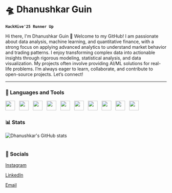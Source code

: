 # 🛸 Dhanushkar Guin

**`HackHive'25 Runner Up`**

Hi there, I'm Dhanushkar Guin 👋
Welcome to my GitHub! I am passionate about data analysis, machine learning, and quantitative finance, with a strong focus on applying advanced analytics to understand market behavior and trading patterns.
I enjoy transforming complex data into actionable insights through rigorous modeling, statistical analysis, and data visualization. My projects often involve providing AI/ML solutions for real-life problems.
I’m always eager to learn, collaborate, and contribute to open-source projects. Let’s connect!

---

### 🧰 Languages and Tools

<img align='left' width="30px" style="padding-right:10px;" src="https://cdn.jsdelivr.net/gh/devicons/devicon@latest/icons/python/python-original.svg" />
<img align='left' width="30px" style="padding-right:10px;" src="https://cdn.jsdelivr.net/gh/devicons/devicon@latest/icons/html5/html5-original.svg" />
<img align='left' width="30px" style="padding-right:10px;" src="https://cdn.jsdelivr.net/gh/devicons/devicon@latest/icons/css3/css3-original.svg" />
<img align='left' width="30px" style="padding-right:10px;" src="https://cdn.jsdelivr.net/gh/devicons/devicon@latest/icons/javascript/javascript-original.svg" />
<img align='left' width="30px" style="padding-right:10px;" src="https://cdn.jsdelivr.net/gh/devicons/devicon@latest/icons/tensorflow/tensorflow-original.svg" />
<img align='left' width="30px" style="padding-right:10px;" src="https://cdn.jsdelivr.net/gh/devicons/devicon@latest/icons/scikitlearn/scikitlearn-original.svg" />
<img align='left' width="30px" style="padding-right:10px;" src="https://cdn.jsdelivr.net/gh/devicons/devicon@latest/icons/react/react-original.svg" />
<img align='left' width="30px" style="padding-right:10px;" src="https://cdn.jsdelivr.net/gh/devicons/devicon@latest/icons/mysql/mysql-original.svg" />
<img align='left' width="30px" style="padding-right:10px;" src="https://cdn.jsdelivr.net/gh/devicons/devicon@latest/icons/figma/figma-original.svg" />
<img align='left' width="30px" style="padding-right:10px;" src="https://cdn.jsdelivr.net/gh/devicons/devicon@latest/icons/flask/flask-original.svg" />
<br />

#

### 📊 Stats

![Dhanushkar's GitHub stats](https://github-readme-stats.vercel.app/api?username=dhanushkarguin&show_icons=true&theme=catppuccin_latte)

#

### 🙇 Socials 

[Instagram](https://instagram.com/Dhanu._.exe)

[LinkedIn](https://linkedin.com/in/DhanushkarGuin)

[Email](mailto:dhanushkarguin10@gmail.com)
